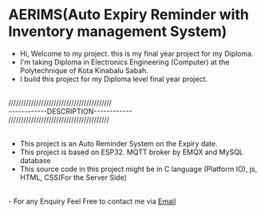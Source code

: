 # AERIMS(Auto Expiry Reminder with Inventory management System)
- Hi, Welcome to my project. this is my final year project for my Diploma.
- I'm taking Diploma in Electronics Engineering (Computer) at the Polytechnique of Kota Kinabalu Sabah.
- I build this project for my Diploma level final year project.

<br> 
///////////////////////////////////////// <br> 
------------DESCRIPTION------------   <br> 
//////////////////////////////////////// <br> 
<br>

- This project is an Auto Reminder System on the Expiry date. <br> 
- This project is based on ESP32. MQTT broker by EMQX and MySQL database <br> 
- This source code in this project might be in C language (Platform IO), js, HTML, CSS(For the Server Side) <br> 


<br> 
- For any Enquiry Feel Free to contact me via <a href="mailto:jailecjl2016@gmail.com" > Email </a> 
